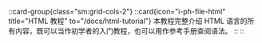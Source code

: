 ::card-group{class="sm:grid-cols-2"}
  ::card{icon="i-ph-file-html" title="HTML 教程" to="/docs/html-tutorial"}
  本教程完整介绍 HTML 语言的所有内容，既可以当作初学者的入门教程，也可以用作参考手册查阅语法。
  ::
::